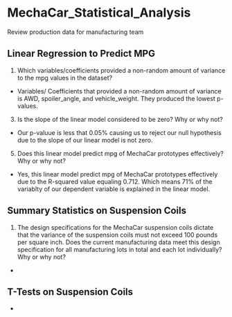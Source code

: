 # MechaCar_Statistical_Analysis
Review production data for manufacturing team
## Linear Regression to Predict MPG
1. Which variables/coefficients provided a non-random amount of variance to the mpg values in the dataset?
- Variables/ Coefficients that provided a non-random amount of variance is AWD, spoiler_angle, and vehicle_weight. They produced the lowest p-values.
3. Is the slope of the linear model considered to be zero? Why or why not?
- Our p-valuue is less that 0.05% causing us to reject our null hypothesis due to the slope of our linear model is not zero.
5. Does this linear model predict mpg of MechaCar prototypes effectively? Why or why not?
- Yes, this linear model predict mpg of MechaCar prototypes effectively due to the R-squared value equaling 0.712. Which means 71% of the variablty of our dependent variable is explained in the linear model.
## Summary Statistics on Suspension Coils
1. The design specifications for the MechaCar suspension coils dictate that the variance of the suspension coils must not exceed 100 pounds per square inch. Does the current manufacturing data meet this design specification for all manufacturing lots in total and each lot individually? Why or why not?
- 
## T-Tests on Suspension Coils
-
